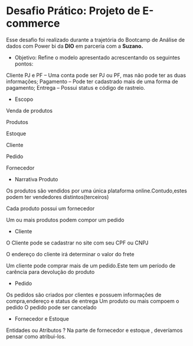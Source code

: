 # Desafio Prático:  Projeto de E-commerce 
 Esse desafio foi realizado durante a trajetória do Bootcamp de Análise de dados com Power bi da **DIO** em parceria com a **Suzano.**

- Objetivo:
Refine o modelo apresentado acrescentando os seguintes pontos:

Cliente PJ e PF – Uma conta pode ser PJ ou PF, mas não pode ter as duas informações;
Pagamento – Pode ter cadastrado mais de uma forma de pagamento;
Entrega – Possui status e código de rastreio.

- Escopo
  
Venda de produtos 

Produtos 

Estoque 

Cliente

Pedido

Fornecedor

- Narrativa
Produto

Os produtos são vendidos por uma única plataforma online.Contudo,estes podem ter vendedores distintos(terceiros)

Cada produto possui um fornecedor 

Um ou mais produtos podem compor um pedido 

- Cliente
  
O Cliente pode se cadastrar no site com seu CPF ou CNPJ

O endereço do cliente irá determinar o valor do frete

Um cliente pode comprar mais de um pedido.Este tem um período de carência para devolução do produto 

- Pedido

Os pedidos são criados por clientes e possuem informações de compra,endereço e status de entrega
Um produto ou mais compoem o pedido 
O pedido pode ser cancelado

- Fornecedor e Estoque 

Entidades ou Atributos ? Na parte de fornecedor e estoque , deveríamos pensar como atribui-los.

